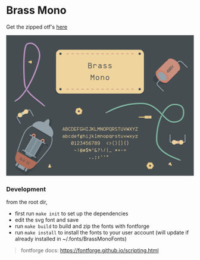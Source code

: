 # Brass Mono

Get the zipped otf's [here](https://github.com/fonsecapeter/brass_mono/releases/latest/)

![brass_mono](/media/brass_mono.png "brass_mono.png")

### Development
from the root dir,
  * first run `make init` to set up the dependencies
  * edit the svg font and save
  * run `make build` to build and zip the fonts with fontforge
  * run `make install` to install the fonts to your user account (will update if already installed in ~/.fonts/BrassMonoFonts)

> fontforge docs: https://fontforge.github.io/scripting.html
